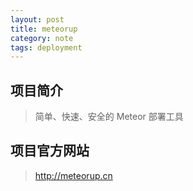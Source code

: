 ```yaml
---
layout: post
title: meteorup
category: note
tags: deployment
---
```


## 项目简介

> 简单、快速、安全的 Meteor 部署工具

## 项目官方网站

> http://meteorup.cn